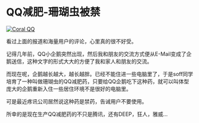 # QQ减肥-珊瑚虫被禁

[![Coral QQ](https://attachment.soulteary.com/2007/10/01/coral-qq.jpg "Coral QQ")](https://attachment.soulteary.com/2007/10/01/coral-qq.jpg)

看过上面的报道和海量用户的评论，心里真的很不好受。

记得几年前，QQ小企鹅突然出现，然后我和朋友的交流方式便从E-Mail变成了企鹅送信，这种文字的形式大大的方便了我和家人和朋友的交流。

而现在呢，企鹅越长越大，越长越胖。已经不能住进一些电脑里了，于是soff同学培育了一种叫做珊瑚虫的QQ减肥药，只要给QQ企鹅吃下这种药，就可以叫体型庞大的企鹅重新入住一些居住环境不是很好的电脑里。

可是最近疼讯公司居然说这种药是禁药，告诫用户不要使用。

所幸的是现在生产QQ减肥药的不只是腾讯，还有DEEP，狂人，雅威...
